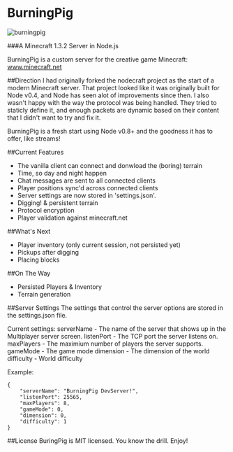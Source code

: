 BurningPig
==========

![burningpig](http://joedoyle.us/burningpig.png)

###A Minecraft 1.3.2 Server in Node.js

BurningPig is a custom server for the creative game Minecraft:
<a href="http://minecraft.net">www.minecraft.net</a>

##Direction
I had originally forked the nodecraft project as the start of a modern Minecraft server.  That 
project looked like it was originally built for Node v0.4, and Node has seen alot of improvements 
since then. I also wasn't happy with the way the protocol was being handled. They tried to staticly 
define it, and enough packets are dynamic based on their content that I didn't want to try and fix it.

BurningPig is a fresh start using Node v0.8+ and the goodness it has to offer, like streams!  

##Current Features
* The vanilla client can connect and donwload the (boring) terrain
* Time, so day and night happen
* Chat messages are sent to all connected clients
* Player positions sync'd across connected clients
* Server settings are now stored in 'settings.json'.
* Digging! & persistent terrain
* Protocol encryption
* Player validation against minecraft.net

##What's Next
* Player inventory (only current session, not persisted yet)
* Pickups after digging
* Placing blocks

##On The Way
* Persisted Players & Inventory
* Terrain generation

##Server Settings
The settings that control the server options are stored in the settings.json file.

Current settings:
serverName - The name of the server that shows up in the Multiplayer server screen.
listenPort - The TCP port the server listens on.
maxPlayers - The maximium number of players the server supports.
gameMode - The game mode
dimension - The dimension of the world
difficulty - World difficulty

Example:

    {
        "serverName": "BurningPig DevServer!",
        "listenPort": 25565,
        "maxPlayers": 8,
        "gameMode": 0,
        "dimension": 0,
        "difficulty": 1
    }

##License
BuringPig is MIT licensed.  You know the drill.  Enjoy!
